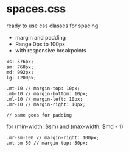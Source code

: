 # spaces.css

ready to use css classes for spacing

 - margin and padding
 - Range 0px to 100px
 - with responsive breakpoints
 
````
xs: 576px;
sm: 768px;
md: 992px;
lg: 1200px;
````

````
.mt-10 // margin-top: 10px;
.mb-10 // margin-bottom: 10px;
.ml-10 // margin-left: 10px;
.mr-10 // margin-right: 10px;

// same goes for padding
````

for (min-width: $sm) and (max-width: $md - 1)

````
.mr-sm-100 // margin-right: 100px; 
.mt-sm-50 // margin-top: 50px; 
````

